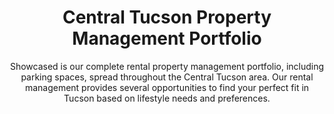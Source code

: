 ---
title: Central Tucson Property Management Portfolio
subtitle: Showcased is our complete rental property management portfolio, including parking spaces, spread throughout the Central Tucson area. Our rental management provides several opportunities to find your perfect fit in Tucson based on lifestyle needs and preferences.
mobile: https://vibecdn.azureedge.net/ctpm/mobile_map.jpg
mobileWebp: https://vibecdn.azureedge.net/ctpm/mobile_map.webp
imageL: https://vibecdn.azureedge.net/ctpm/portfolio_map.jpg
webpL: https://vibecdn.azureedge.net/ctpm/portfolio_map.webp
heading: Learn More About Our Properties
subheading:
property:
    - name: E 6th Street I
      description: East 6th Street I is located just two blocks South East of the University of Arizona. This quaint property contains one 2 bed/2 bath and one 2 bed/1 bath unit. In-unit air conditioner and washer/dryer are included property wide.
      units: "2"
      parking: "4"
    - name: E 5th Street I
      description: East 5th Street I is located just one block West from The University of Arizona. This refreshing property contains two 2 bed/2 bath units with in-unit washer/dryer. It also contains one 2 bed/1 bath unit and one 1 bed/1 bath unit both with access to communal washer/dryer. In-unit air conditioner is included property wide. 
      units: "4"
      parking: "5"
    - name: E 5th Street II
      description: East 5th Street II is located just one block West from The University of Arizona. This spacious property contains one 2 bed/1 bath with in-unit washer and dryer. It also contains three 1 bed/1 bath units and three studios with access to communal washer/dryer. In-unit air conditioner is included property wide.
      units: 7
      parking: 8
    - name: N Santa Rita Avenue
      description: North Santa Rita Avenue is located just four blocks West from Banner - University Medical Center Tucson. This charming property consists of one 3 bed/2 bath unit with central A/C and a spectacular back patio with patio furniture. 
      units: 1
      parking: 5
    - name: E Mabel Street
      description: East Mabel Street is located just three blocks West from Banner- University Medical Center Tucson. This lovely property consists of one 2 bed/1 bath with in-unit air conditioner and washer/dryer.
      units: 1
      parking: 4
    - name: E 7th Street
      description: East 7th Street is located just one block South of The University of Arizona. This pleasant property consists of six 1 bed/1bath units. In-unit air conditioner and washer/dryer are included property wide.
      units: 6
      parking: 14
    - name: N 1st Avenue
      description: North 1st Avenue is located just one block West from The University of Arizona. This cozy property consists of one 2 bed/1 bath unit with central A/C, washer/dryer, and its own private backyard.
      units: 1
      parking: 3
    - name: E 6th Street II
      description: East 6th Street II is located just two blocks West from The University of Arizona. This pleasing property consists of one 2 bed/1 bath unit with central A/C, washer/dryer, and its own private backyard
      units: 1
      parking: 3
    - name: Hawthorne Street
      description: Hawthorne Street is located just one block East of The University of Arizona. This delightful property consists of one 5 bed/3 bath unit with central A/C and 2 washer/dryer units. 
      units: 1
      parking: 9
    - name: N Euclid Avenue
      description: North Euclid Avenue is located just two blocks North West of the University of Arizona. This charming property contains two 2 bed/1 bath units. Central A/C and washer/dryer are included property wide. 
      units: 2
      parking: 9
    - name: E 8th Street
      description: East 8th Street is located just three blocks South of the University of Arizona. This gracious property contains one 3 bed/2 bath and one 2 bed/1 bath unit. Central A/C and washer/dryer are included in both units.
      units: 2
      parking: 5
    - name: E 8th Street II
      description: East 8th Street II is located just three blocks South of the University of Arizona. This conveniently located property contains two 1 bed/1 bath units with wall air-conditioner units.
      units: 2
      parking: 4 
    - name: N 6th Avenue
      description: North 6th Avenue is located eleven blocks West of the University of Arizona. This delightful property contains two 2 bed/2 bath units. It also contains one studio unit all with access to communal washer/dryer. Each unit has central A/C. 
      units: 3
      parking: 8
    - name: E University Blvd
      description: East University is located ten blocks West of the University of Arizona. This pleasant property contains three 1 bed/1 bath units that share 2 stacked washer/dryers.
      units: 3
      parking: none available
    - name: E 4th Street 
      description: East 4th Street is located just five blocks East of the University of Arizona. This splendid property contains one 3 bed/2 bath with its own washer/dryer and central A/C as well as 2 studio units. The studios have air-conditioner units. 
      units: 3 
      parking: 6
---
